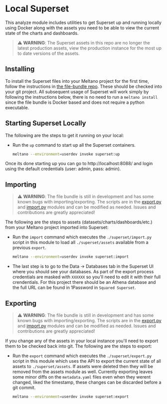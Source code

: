 # Local Superset

This analyze module includes utilities to get Superset up and running locally using Docker along with the assets you need to be able to view the current state of the charts and dashboards.

> :warning: **WARNING**: The Superset assets in this repo are no longer the latest production assets, view the production instance for the most up to date versions of the assets.

## Installing

To install the Superset files into your Meltano project for the first time, follow the instructions in [the file-bundle repo](https://gitlab.com/meltano/files-superset).
These should be checked into your git project.
All subsequent usage of Superset will work simply by following the instructions below, there is no need to run a `meltano install` since the file bundle is Docker based and does not require a python executable.

## Starting Superset Locally

The following are the steps to get it running on your local:

-  Run the `up` command to start up all the Superset containers.

    ```bash
    meltano --environment=userdev invoke superset:up
    ```

Once its done starting up you can go to http://localhost:8088/ and login using the default credentials (user: admin, pass: admin).


## Importing

> :warning: **WARNING**: The file bundle is still in development and has some known bugs with importing/exporting.
The scripts are in the [export.py](./superset/export.py) and [import.py](./superset/import.py) modules and can be modified as needed.
Issues and contributions are greatly appreciated!

The following are the steps to assets (datasets/charts/dashboards/etc.) from your Meltano project imported into Superset:

- Run the `import` command which executes the `./superset/import.py` script in this module to load all `./superset/assets` available from a previous `export`.


    ```bash
    meltano --environment=userdev invoke superset:import
    ```

- The last step is to go to the Data -> Databases tab in the Superset UI where you should see your databases.
As part of the export process credentials are masked with `XXXXXX` so you'll need to edit it with their full crendentials.
For this project there should be an Athena database and the full URL can be found in 1Password in `Squared Superset`.


## Exporting

> :warning: **WARNING**: The file bundle is still in development and has some known bugs with importing/exporting.
The scripts are in the [export.py](./superset/export.py) and [import.py](./superset/import.py) modules and can be modified as needed.
Issues and contributions are greatly appreciated!

If you change any of the assets in your local instance you'll need to export them to be checked back into git.
The following are the steps to export:

- Run the `export` command which executes the `./superset/export.py` script in this module which uses the API to export the current state of all assets to `./superset/assets`.
If assets were deleted then they will be removed from the assets module as well.
Currently exporting leaves some minor diffs on the `metadata.yaml` files even when they werent changed, liked the timestamp, these changes can be discarded before a git commit.


    ```bash
    meltano --environment=userdev invoke superset:export
    ```